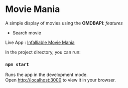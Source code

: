# Movie Mania

A simple display of movies using the **OMDBAPI**:
 *features*
  - Search movie

  Live App : [Infalliable Movie Mania](https://infallible-movie-mania.netlify.app/)

In the project directory, you can run:

### `npm start`

Runs the app in the development mode.\
Open [http://localhost:3000](http://localhost:3000) to view it in your browser.

